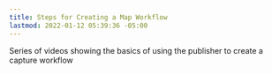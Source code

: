 ```yaml
---
title: Steps for Creating a Map Workflow
lastmod: 2022-01-12 05:39:36 -05:00
---
```

			
Series of videos showing the basics of using the publisher to create a capture workflow            